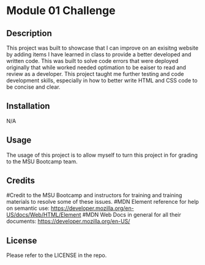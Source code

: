 # Module 01 Challenge

## Description

This project was built to showcase that I can improve on an exisitng website by adding items I have learned in class to provide a better developed and written code. This was built to solve code errors that were deployed originally that while worked needed optimation to be eaiser to read and review as a developer. This project taught me further testing and code development skills, especially in how to better write HTML and CSS code to be concise and clear.

## Installation

N/A

## Usage

The usage of this project is to allow myself to turn this project in for grading to the MSU Bootcamp team.

## Credits

#Credit to the MSU Bootcamp and instructors for training and training materials to resolve some of these issues.
#MDN Element reference for help on semantic use: https://developer.mozilla.org/en-US/docs/Web/HTML/Element
#MDN Web Docs in general for all their documents: https://developer.mozilla.org/en-US/


## License

Please refer to the LICENSE in the repo.
